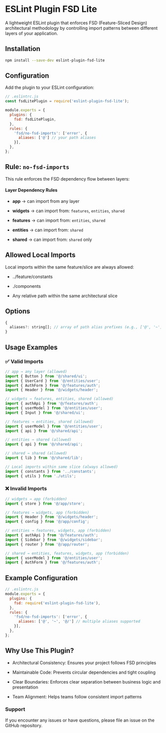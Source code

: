 # ESLint Plugin FSD Lite

A lightweight ESLint plugin that enforces FSD (Feature-Sliced Design) architectural methodology by controlling import patterns between different layers of your application.

## Installation

```bash
npm install --save-dev eslint-plugin-fsd-lite
```

## Configuration

Add the plugin to your ESLint configuration:

```javascript
// .eslintrc.js
const fsdLitePlugin = require('eslint-plugin-fsd-lite');

module.exports = {
  plugins: {
    fsd: fsdLitePlugin,
  },
  rules: {
    'fsd/no-fsd-imports': ['error', {
      aliases: ['@'] // your path aliases
    }],
  },
};
```

## Rule: `no-fsd-imports`

This rule enforces the FSD dependency flow between layers:

#### Layer Dependency Rules

- **app** → can import from any layer

- **widgets** → can import from: `features`, `entities`, `shared`

- **features** → can import from: `entities`, `shared`

- **entities** → can import from: `shared`

- **shared** → can import from: `shared` only

## Allowed Local Imports

Local imports within the same feature/slice are always allowed:

- ../feature/constants

- ./components

- Any relative path within the same architectural slice

## Options

```javascript
{
  aliases?: string[]; // array of path alias prefixes (e.g., ['@', '~'])
}
```

## Usage Examples

### ✅ Valid Imports

```javascript
// app → any layer (allowed)
import { Button } from '@/shared/ui';
import { UserCard } from '@/entities/user';
import { AuthForm } from '@/features/auth';
import { Header } from '@/widgets/header';

// widgets → features, entities, shared (allowed)
import { authApi } from '@/features/auth';
import { userModel } from '@/entities/user';
import { Input } from '@/shared/ui';

// features → entities, shared (allowed)
import { userModel } from '@/entities/user';
import { api } from '@/shared/api';

// entities → shared (allowed)
import { api } from '@/shared/api';

// shared → shared (allowed)
import { lib } from '@/shared/lib';

// Local imports within same slice (always allowed)
import { constants } from '../constants';
import { utils } from './utils';
```

### ❌ Invalid Imports

```javascript
// widgets → app (forbidden)
import { store } from '@/app/store';

// features → widgets, app (forbidden)
import { Header } from '@/widgets/header';
import { config } from '@/app/config';

// entities → features, widgets, app (forbidden)
import { authApi } from '@/features/auth';
import { Sidebar } from '@/widgets/sidebar';
import { router } from '@/app/router';

// shared → entities, features, widgets, app (forbidden)
import { userModel } from '@/entities/user';
import { AuthForm } from '@/features/auth';
```

## Example Configuration

```javascript
// .eslintrc.js
module.exports = {
  plugins: {
    fsd: require('eslint-plugin-fsd-lite'),
  },
  rules: {
    'fsd/no-fsd-imports': ['error', {
      aliases: ['@', '~', '@/'] // multiple aliases supported
    }],
  },
};
```

## Why Use This Plugin?

- Architectural Consistency: Ensures your project follows FSD principles

- Maintainable Code: Prevents circular dependencies and tight coupling

- Clear Boundaries: Enforces clear separation between business logic and presentation

- Team Alignment: Helps teams follow consistent import patterns

### Support

If you encounter any issues or have questions, please file an issue on the GitHub repository.
